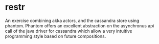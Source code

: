 restr
=====

An exercise combining akka actors, and the cassandra store using phantom. Phantom offers an excellent abstraction on the asynchronus api call of the java driver  for cassandra which allow a very intuitive programming style based on future compositions.
